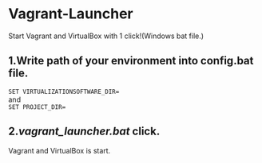 # Vagrant-Launcher
Start Vagrant and VirtualBox with 1 click!(Windows bat file.)

## 1.Write path of your environment into config.bat file.

`SET VIRTUALIZATIONSOFTWARE_DIR=`  
and  
`SET PROJECT_DIR=`  

## 2.*vagrant_launcher.bat* click.

Vagrant and VirtualBox is start.

